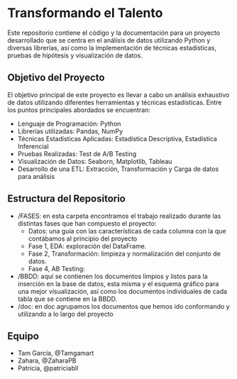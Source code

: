 # Transformando el Talento

Este repositorio contiene el código y la documentación para un proyecto desarrollado que se centra en el análisis de datos utilizando Python y diversas librerías, así como la implementación de técnicas estadísticas, pruebas de hipótesis y visualización de datos.

## Objetivo del Proyecto
El objetivo principal de este proyecto es llevar a cabo un análisis exhaustivo de datos utilizando diferentes herramientas y técnicas estadísticas. Entre los puntos principales abordados se encuentran:

- Lenguaje de Programación: Python
- Librerías utilizadas: Pandas, NumPy
- Técnicas Estadísticas Aplicadas: Estadística Descriptiva, Estadística Inferencial
- Pruebas Realizadas: Test de A/B Testing
- Visualización de Datos: Seaborn, Matplotlib, Tableau
- Desarrollo de una ETL: Extracción, Transformación y Carga de datos para análisis
  

## Estructura del Repositorio
- /FASES: en esta carpeta encontramos el trabajo realizado durante las distintas fases que han compuesto el proyecto:
  - Datos: una guía con las características de cada columna con la que contábamos al principio del proyecto
  - Fase 1, EDA: exploración del DataFrame.
  - Fase 2, Transformación: limpieza y normalización del conjunto de datos.
  - Fase 4, AB Testing:
- /BBDD: aquí se contienen los documentos limpios y listos para la inserción en la base de datos, esta misma y el esquema gráfico para una mejor visualización, así como los documentos individuales de cada tabla que se contiene en la BBDD.
- /doc: en doc agrupamos los documentos que hemos ido conformando y utilizando a lo largo del proyecto


## Equipo
- Tam García, @Tamgamart
- Zahara, @ZaharaPB
- Patricia, @patriciabll
